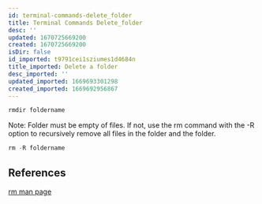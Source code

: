 ```yaml
---
id: terminal-commands-delete_folder
title: Terminal Commands Delete_folder
desc: ''
updated: 1670725669200
created: 1670725669200
isDir: false
id_imported: t9791cei1sziumes1d4684n
title_imported: Delete a folder
desc_imported: ''
updated_imported: 1669693301298
created_imported: 1669692956867
---
```


```javascript
rmdir foldername
```

Note: Folder must be empty of files. If not, use the rm command with the -R option to recursively remove all files in the folder and the folder.


```javascript
rm -R foldername
```

## References
[rm man page](https://man7.org/linux/man-pages/man1/rm.1.html)